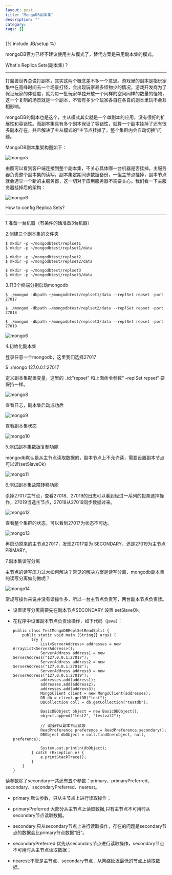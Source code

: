 ```yaml
---
layout: post
title: "MongoDB副本集"
description: ""
category: 
tags: []
---
```

{% include JB/setup %}

mongoDB官方已经不建议使用主从模式了，替代方案是采用副本集的模式。

What's Replica Sets(副本集)？

-----------
打魔兽世界总说打副本，其实这两个概念差不多一个意思。游戏里的副本是指玩家集中在高峰时间去一个场景打怪，会出现玩家暴多怪物少的情况，游戏开发商为了保证玩家的体验度，就为每一批玩家单独开放一个同样的空间同样的数量的怪物，这一个复制的场景就是一个副本，不管有多少个玩家各自在各自的副本里玩不会互相影响。 

mongoDB的副本也是这个，主从模式其实就是一个单副本的应用，没有很好的扩展性和容错性。而副本集具有多个副本保证了容错性，就算一个副本挂掉了还有很多副本存在，并且解决了主从模式的“主节点挂掉了，整个集群内会自动切换”问题。

MongoDB副本集架构图如下：

![mongo5](https://github.com/yuzujin/yuzujin.github.com/blob/master/_images/mongo5.jpg?raw=true "Title")

由图可以看到客户端连接到整个副本集，不关心具体哪一台机器是否挂掉。主服务器负责整个副本集的读写，副本集定期同步数据备份，一但主节点挂掉，副本节点就会选举一个新的主服务器，这一切对于应用服务器不需要关心。我们看一下主服务器挂掉后的架构：

![mongo6](https://github.com/yuzujin/yuzujin.github.com/blob/master/_images/mongo6.jpg?raw=true "Title")

How to config Replica Sets?

----------

1.准备一台机器（有条件的话准备3台机器）

2.创建三个副本集的文件夹
    
    $ mkdir -p ~/mongodbtest/replset1
	$ mkdir -p ~/mongodbtest/replset1/data
	    
	$ mkdir -p ~/mongodbtest/replset2
	$ mkdir -p ~/mongodbtest/replset2/data
	    
	$ mkdir -p ~/mongodbtest/replset3
	$ mkdir -p ~/mongodbtest/replset3/data
	    
3.开3个终端分别启动mongodb

    $ ./mongod -dbpath ~/mongodbtest/replset1/data --replSet repset -port 27017
		
    $ ./mongod -dbpath ~/mongodbtest/replset2/data --replSet repset -port 27018
		
    $ ./mongod -dbpath ~/mongodbtest/replset3/data --replSet repset -port 27019
		
![mongo6](https://github.com/yuzujin/yuzujin.github.com/blob/master/_images/mongo7.png?raw=true "Title")
		
4.初始化副本集

  登录任意一个mongodb，这里我们选择27017
   
  $ ./mongo 127.0.0.1:27017
   
  定义副本集配置变量，这里的 _id:”repset” 和上面命令参数“ –replSet repset” 要保持一样。
   
  ![mongo8](https://github.com/yuzujin/yuzujin.github.com/blob/master/_images/mongo8.png?raw=true "Title")
    
  查看日志，副本集启动成功后
   
  ![mongo9](https://github.com/yuzujin/yuzujin.github.com/blob/master/_images/mongo9.png?raw=true "Title")
   
  查看副本集状态
   
  ![mongo10](https://github.com/yuzujin/yuzujin.github.com/blob/master/_images/mongo10.png?raw=true "Title")
   
5.测试副本集数据复制功能

  mongodb默认是从主节点读取数据的，副本节点上不允许读，需要设置副本节点可以读(setSlaveOk)

  ![mongo11](https://github.com/yuzujin/yuzujin.github.com/blob/master/_images/mongo11.png?raw=true "Title")

6.测试副本集故障转移功能

  杀掉27017主节点，查看27018、27019的日志可以看到经过一系列的投票选择操作，27019当选主节点，27018从27019同步数据过来。

  ![mongo12](https://github.com/yuzujin/yuzujin.github.com/blob/master/_images/mongo12.png?raw=true "Title")
  
  查看整个集群的状态，可以看到27017为状态不可达。
  
  ![mongo13](https://github.com/yuzujin/yuzujin.github.com/blob/master/_images/mongo13.png?raw=true "Title")
  

  再启动原来的主节点27017，发现27017变为 SECONDARY，还是27019为主节点 PRIMARY。

7.副本集读写分离

  主节点的读写压力过大如何解决？常见的解决方案是读写分离，mongodb副本集的读写分离如何做呢？
   
  ![mongo14](https://github.com/yuzujin/yuzujin.github.com/blob/master/_images/mongo14.jpg?raw=true "Title")
    
  常规写操作来说并没有读操作多，所以一台主节点负责写，两台副本节点负责读。
   

  - 设置读写分离需要先在副本节点SECONDARY 设置 setSlaveOk。

  - 在程序中设置副本节点负责读操作，如下代码（java）：
      
      
        public class TestMongoDBReplSetReadSplit {
            public static void main (String[] args) {
                try {
                    List<ServerAddress> addresses = new ArrayList<ServerAddress>();
                    ServerAddress address1 = new ServerAddress("127.0.0.1:27017");
                    ServerAddress address2 = new ServerAddress("127.0.0.1:27018");
                    ServerAddress address3 = new ServerAddress("127.0.0.1:27019");
                    addresses.add(address1);
                    addresses.add(address2);
                    addresses.add(address3);
                    MongoClient client = new MongoClient(addresses);
                    DB db = client.getDB("test");
                    DBCollection coll = db.getCollection("testdb");
                     
                    BasicDBObject object = new BasicDBObject();
                    object.append("test2", "testval2");
                     
                    // 读操作从副本节点读取
                    ReadPreference preference = ReadPreference.secondary();
                    DBObject dbObject = coll.findOne(object, null, preference);
                     
                    System.out.println(dbObject);
                } catch (Exception e) {
                    e.printStackTrace();
                }
            }
        }

   读参数除了secondary一共还有五个参数：primary、primaryPreferred、secondary、secondaryPreferred、nearest。
     
     
   - primary:默认参数，只从主节点上进行读取操作；

   - primaryPreferred:大部分从主节点上读取数据,只有主节点不可用时从secondary节点读取数据。

   - secondary:只从secondary节点上进行读取操作，存在的问题是secondary节点的数据会比primary节点数据“旧”。

   - secondaryPreferred:优先从secondary节点进行读取操作，secondary节点不可用时从主节点读取数据；

   - nearest:不管是主节点、secondary节点，从网络延迟最低的节点上读取数据。
  
